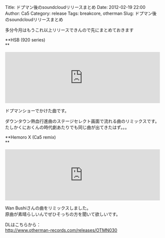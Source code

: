 Title: ドプマン後のsoundcloudリリースまとめ
Date: 2012-02-19 22:00
Author: Ca5
Category: release
Tags: breakcore, otherman
Slug: ドプマン後のsoundcloudリリースまとめ

多分今月はもうこれ以上リリースできんので先にまとめておきます

**HSB (920 series)  
**  
<iframe width="100%" height="166" scrolling="no" frameborder="no" src="https://w.soundcloud.com/player/?url=https%3A//api.soundcloud.com/tracks/35846175&amp;color=ff5500&amp;auto_play=false&amp;hide_related=false&amp;show_comments=true&amp;show_user=true&amp;show_reposts=false"></iframe>


ドプマンショーでかけた曲です。  

ダウンタウン熱血行進曲のステージセレクト画面で流れる曲のリミックスです。  
たしかくにおくんの時代劇あたりでも同じ曲が出てきたはず。。。

**Hemoro X (Ca5 remix)  
**  
<iframe width="100%" height="166" scrolling="no" frameborder="no" src="https://w.soundcloud.com/player/?url=https%3A//api.soundcloud.com/tracks/37096673&amp;color=ff5500&amp;auto_play=false&amp;hide_related=false&amp;show_comments=true&amp;show_user=true&amp;show_reposts=false"></iframe>


Wan Bushiさんの曲をリミックスしました。  
原曲が素晴らしいんでぜひそっちの方を聞いて欲しいです。

DLはこちらから：  
[http://www.otherman-records.com/releases/OTMN030  
](http://www.otherman-records.com/releases/OTMN030%20)
